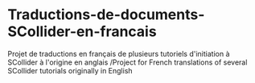 # Traductions-de-documents-SCollider-en-francais
Projet de traductions en français de plusieurs tutoriels d'initiation à SCollider à l'origine en anglais /Project for French translations of several SCollider tutorials originally in English 
